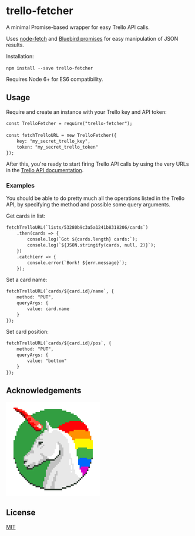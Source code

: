 # trello-fetcher

A minimal Promise-based wrapper for easy Trello API calls.

Uses [node-fetch](https://github.com/bitinn/node-fetch) and [Bluebird promises](https://github.com/petkaantonov/bluebird/) for easy manipulation of JSON results.

Installation:

`npm install --save trello-fetcher`

Requires Node 6+ for ES6 compatibility.

## Usage

Require and create an instance with your Trello key and API token:

```
const TrelloFetcher = require("trello-fetcher");

const fetchTrelloURL = new TrelloFetcher({
    key: "my_secret_trello_key",
    token: "my_secret_trello_token"
});
```

After this, you're ready to start firing Trello API calls by using the very URLs in the [Trello API documentation](https://developers.trello.com/advanced-reference).

### Examples

You should be able to do pretty much all the operations listed in the Trello API, by specifying the method and possible some query arguments.

Get cards in list:

```
fetchTrelloURL(`lists/53280b9c3a5a1241b8318206/cards`)
    .then(cards => {
        console.log(`Got ${cards.length} cards:`);
        console.log(`${JSON.stringify(cards, null, 2)}`);
    })
    .catch(err => {
        console.error(`Bork! ${err.message}`);
    });
```

Set a card name:

```
fetchTrelloURL(`cards/${card.id}/name`, {
    method: "PUT",
    queryArgs: {
        value: card.name
    }
});
```

Set card position:

```
fetchTrelloURL(`cards/${card.id}/pos`, {
    method: "PUT",
    queryArgs: {
        value: "bottom"
    }
});
```

## Acknowledgements

[![chilicorn](chilicorn.png)](http://futurice.com/blog/sponsoring-free-time-open-source-activities)

## License

[MIT](https://github.com/mieky/trello-fetcher/blob/master/LICENSE)
